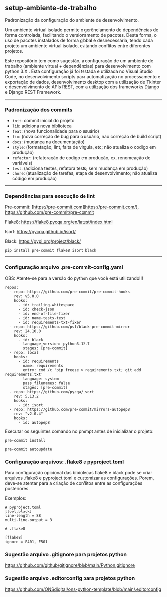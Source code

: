 ## setup-ambiente-de-trabalho
Padronização da configuração do ambiente de desenvolvimento.

Um ambiente virtual isolado permite o gerênciamento de dependências de forma controlada, facilitando o versionamento de pacotes. Desta forma, o uso de pacotes instalados de forma global é desnecessária, tendo cada projeto um ambiente virtual isolado, evitando conflitos entre diferentes projetos.

Este repositório tem como sugestão, a configuração de um ambiente de trabalho (ambiente virtual + dependências) para desenvolvimento com python 3.X .
Esta configuração já foi testada e utilizada no Visual Studio Code, no desenvolvimento scripts para automatização no processamento e exportação de dados, desenvolvimento desktop com a utilização de Tkinter e desenvolvimento de APIs REST, com a utilização dos frameworks Django e Django REST Framework.

---

### Padronização dos commits
- `init`: commit inicial do projeto
- `lib`: adiciona nova biblioteca
- `feat`: (nova funcionalidade para o usuário)
- `fix`: (nova correção de bug para o usuário, nao correção de build script)
- `docs`: (mudança na documentação)
- `style`: (formatação, lint, falta de virgula, etc; não atualiza o codigo em produção)
- `refactor`: (refatoração de codigo em produção, ex. renomeação de variáveis)
- `test`: (adiciona testes, refatora tests; sem mudança em produção)
- `chore`: (atualização de tarefas, etapa de desenvolvimento; não atualiza código em produção)

---

### Dependências para execução de lint

Pre-commit: [https://pre-commit.com](https://pre-commit.com/), https://github.com/pre-commit/pre-commit

Flake8: https://flake8.pycqa.org/en/latest/index.html

Isort: https://pycqa.github.io/isort/

Black: https://pypi.org/project/black/

`pip install pre-commit flake8 isort black`

---

### Configuração arquivo .pre-commit-config.yaml

OBS: Atente-se para a versão do python que você está utilizando!!!

```
repos:
  - repo: https://github.com/pre-commit/pre-commit-hooks
    rev: v5.0.0
    hooks:
      - id: trailing-whitespace
      - id: check-json
      - id: end-of-file-fixer
      - id: name-tests-test
      - id: requirements-txt-fixer
  - repo: https://github.com/psf/black-pre-commit-mirror
    rev: 24.10.0
    hooks:
      - id: black
        language_version: python3.12.7
        stages: [pre-commit]
  - repo: local
    hooks:
      - id: requirements
        name: requirements
        entry: cmd /c 'pip freeze > requirements.txt; git add requirements.txt'
        language: system
        pass_filenames: false
        stages: [pre-commit]
  - repo: https://github.com/pycqa/isort
    rev: 5.13.2
    hooks:
      - id: isort
  - repo: https://github.com/pre-commit/mirrors-autopep8
    rev: "v2.0.4" 
    hooks:
      - id: autopep8
```

Executar os seguintes comando no prompt antes de inicializar o projeto:

```
pre-commit install
```
```
pre-commit autoupdate
```

### Configuração arquivos: .flake8 e pyproject.toml

Para configuração opicional das bibiotecas flake8 e black pode se criar arquivos .flake8 e pyproject.toml e customizar as configurações.
Porem, deve-se atentar para a criação de conflitos entre as configurações posteriores.

Exemplos:

```
# pyproject.toml
[tool.black]
line-length = 88
multi-line-output = 3
```

```
# .flake8

[flake8]
ignore = F401, E501
```

### Sugestão arquivo .gitignore para projetos python

https://github.com/github/gitignore/blob/main/Python.gitignore

### Sugestão arquivo .editorconfig para projetos python

https://github.com/ONSdigital/ons-python-template/blob/main/.editorconfig

